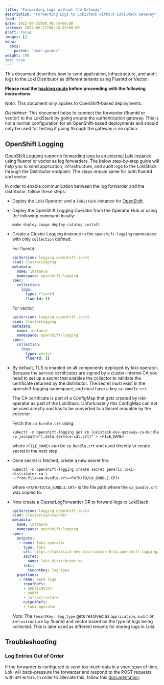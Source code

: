 ```yaml
---
title: "Forwarding Logs without the Gateway"
description: "Forwarding Logs to LokiStack without LokiStack Gateway"
lead: ""
date: 2022-06-21T08:48:45+00:00
lastmod: 2022-06-21T08:48:45+00:00
draft: false
images: []
menu:
  docs:
    parent: "user-guides"
weight: 100
toc: true
---
```


This document describes how to send application, infrastructure, and audit logs to the Loki Distributor as different tenants using Fluentd or Vector.

__Please read the [hacking guide](../operator/hack_loki_operator.md) before proceeding with the following instructions.__

_Note:_ This document only applies to OpenShift-based deployments.

_Disclaimer:_ This document helps to connect the forwarder (fluentd or vector) to the LokiStack by going around the authentication gateway. This is not a normal configuration for an OpenShift-based deployments and should only be used for testing if going through the gateway is no option.

## OpenShift Logging

[OpenShift Logging](https://github.com/openshift/cluster-logging-operator) supports [forwarding logs to an external Loki instance](https://docs.openshift.com/container-platform/4.9/logging/cluster-logging-external.html#cluster-logging-collector-log-forward-loki_cluster-logging-external) using fluentd or vector as log forwarders.
The below step-by-step guide will help you to send application, infrastructure, and audit logs to the LokiStack through the Distributor endpoint.
The steps remain same for both fluentd and vector.

In order to enable communication between the log forwarder and the distributor, follow these steps:

* Deploy the Loki Operator and a `lokistack` instance for [OpenShift](./hack_loki_operator.md#hacking-on-loki-operator-on-openshift).

* Deploy the OpenShift Logging Operator from the Operator Hub or using the following command locally:

    ```console
    make deploy-image deploy-catalog install
    ```
  
* Create a Cluster Logging instance in the `openshift-logging` namespace with only `collection` defined.

    For fluentd:

    ```yaml
    apiVersion: logging.openshift.io/v1
    kind: ClusterLogging
    metadata:
      name: instance
      namespace: openshift-logging
    spec:
      collection:
        logs:
          type: fluentd
          fluentd: {}
    ```

    For vector:

    ```yaml
    apiVersion: logging.openshift.io/v1
    kind: ClusterLogging
    metadata:
      name: instance
      namespace: openshift-logging
    spec:
      collection:
        logs:
          type: vector
          fluentd: {}
    ```

* By default, TLS is enabled on all components deployed by loki-operator. Because the service certificates are signed by a cluster-internal CA you need to set up a secret that enables the collector to validate the certificate returned by the distributor. The secret must exist in the openshift-logging namespace, and must have a key `ca-bundle.crt`.

  The CA certificate is part of a ConfigMap that gets created by loki-operator as part of the LokiStack. Unfortunately this ConfigMap can not be used directly and has to be converted to a Secret readable by the collector.

    Fetch the `ca-bundle.crt` using:

    ```console
    kubectl -n openshift-logging get cm lokistack-dev-gateway-ca-bundle -o jsonpath="{.data.service-ca\.crt}" > <FILE_NAME>
    ```
  
    where `<FILE_NAME>` can be `ca_bundle.crt` and used directly to create secret in the next step.
  
* Once secret is fetched, create a new secret file:

    ```console
    kubectl -n openshift-logging create secret generic loki-distributor-ca \
    --from-file=ca-bundle.crt=<PATH/TO/CA_BUNDLE.CRT>
    ```
    
    where `<PATH/TO/CA_BUNDLE.CRT>` is the file path where the `ca_bundle.crt` was copied to.

* Now create a ClusterLogForwarder CR to forward logs to LokiStack:

  ```yaml
  apiVersion: logging.openshift.io/v1
  kind: ClusterLogForwarder
  metadata:
    name: instance
    namespace: openshift-logging
  spec:
    outputs:
     - name: loki-operator
       type: loki
       url: https://lokistack-dev-distributor-http.openshift-logging.svc:3100
       secret:
         name: loki-distributor-ca
       loki:
         tenantKey: log_type
    pipelines:
     - name: send-logs
       inputRefs:
       - application
       - audit
       - infrastructure
       outputRefs:
       - loki-operator
  ```

  _Note:_ The `tenantKey: log_type` gets resolved as `application`, `audit` or `infrastructure` by fluentd and vector based on the type of logs being collected. This is later used as different tenants for storing logs in Loki.

## Troubleshooting

### Log Entries Out of Order

If the forwarder is configured to send too much data in a short span of time, Loki will back-pressure the forwarder and respond to the POST requests with `429` errors.
In order to alleviate this, follow this [documentation](./forwarding_logs_to_gateway.md#log-entries-out-of-order).
